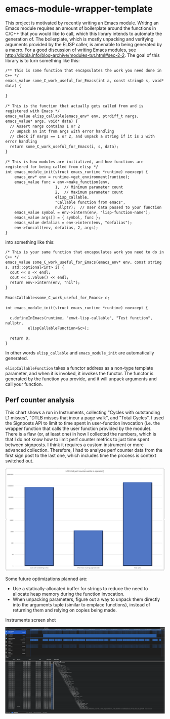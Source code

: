 # emacs-module-wrapper-template
This project is motivated by recently writing an Emacs module.  Writing an Emacs module requires an amount of boilerplate around the functions in C/C++ that you would like to call, which this library intends to automate the generation of.  The boilerplate, which is mostly unpacking and verifying arguments provided by the ELISP caller, is amenable to being generated by a macro.  For a good discussion of writing Emacs modules, see http://diobla.info/blog-archive/modules-tut.html#sec-2-2.  The goal of this library is to turn something like this:

```
/** This is some function that encapsulates the work you need done in C++ */
emacs_value some_C_work_useful_for_Emacs(int a, const string& s, void* data) {

}

/* This is the function that actually gets called from and is registered with Emacs */
emacs_value elisp_callable(emacs_env* env, ptrdiff_t nargs, emacs_value* args, void* data) {
  // Assert nargs contains 1 or 2
  // unpack an int from args with error handling
  // check if nargs == 1 or 2, and unpack a string if it is 2 with error handling
  return some_C_work_useful_for_Emacs(i, s, data);
}

/* This is how modules are initialized, and how functions are registered for being called from elisp */
int emacs_module_init(struct emacs_runtime *runtime) noexcept {
    emacs_env* env = runtime->get_environment(runtime);
    emacs_value func = env->make_function(env,
  					  1,  // Minimum parameter count
  					  2,  // Maximum parameter count
  					  elisp_callable,
  					  "Callable function from emacs",
  					  nullptr);  // User data passed to your function
    emacs_value symbol = env->intern(env, "lisp-function-name");
    emacs_value args[] = { symbol, func };
    emacs_value defalias = env->intern(env, "defalias");
    env->funcall(env, defalias, 2, args);
}
```

into something like this:

```
/* This is your same function that encapsulates work you need to do in C++ */
emacs_value some_C_work_useful_for_Emacs(emacs_env* env, const string s, std::optional<int> i) {
  cout << s << endl;
  cout << i.value() << endl;
  return env->intern(env, "nil");
}

EmacsCallable<some_C_work_useful_for_Emacs> c;

int emacs_module_init(struct emacs_runtime *runtime) noexcept {

  c.defineInEmacs(runtime, "emwt-lisp-callable", "Test function", nullptr,
  		  elispCallableFunction<&c>);

  return 0;
}
```

In other words `elisp_callable` and `emacs_module_init` are automatically generated.

`elispCallableFunction` takes a functor address as a non-type template parameter, and when it is invoked, it invokes the functor.  The functor is generated by the function you provide, and it will unpack arguments and call your function.

## Perf counter analysis

This chart shows a run in Instruments, collecting "Cycles with outstanding L1 misses", "DTLB misses that incur a page walk", and "Total Cycles".  I used the Signposts API to limit to time spent in user-function invocation (i.e. the wrapper function that calls the user function provided by the module).  There is a flaw (or, at least one) in how I collected the numbers, which is that I do not know how to limit perf counter metrics to just time spent between signposts.  I think it requires a custom instrument or more advanced collection.  Therefore, I had to analyze perf counter data from the first sign post to the last one, which includes time the process is context switched out.

![PerfCounters](PerfCounterChart.png)

Some future optimizations planned are:

* Use a statically-allocated buffer for strings to reduce the need to allocate heap memory during the function invocation.
* When unpacking parameters, figure out a way to unpack them directly into the arguments tuple (similar to emplace functions), instead of returning them and relying on copies being made.

Instruments screen shot

![InstrumentsScreenshot](InstrumentsScreenShot.png)
